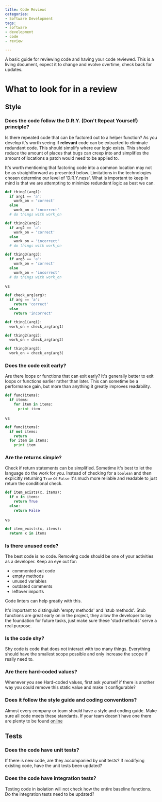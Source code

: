 ```yaml
---
title: Code Reviews
categories:
- Software Development
tags:
- software
- development
- code
- review

---
```

A basic guide for reviewing code and having your code reviewed. This is a living document, expect it to change and evolve overtime, check back for updates.

# What to look for in a review

## Style

### Does the code follow the  D.R.Y. (Don't Repeat Yourself) principle?

Is there repeated code that can be factored out to a helper function? As you develop it's worth seeing if **relevant** code can be extracted to eliminate redundant code. This should simplify where our logic exists. This should reduce the amount of places that bugs can creep into and simplifies the amount of locations a patch would need to be applied to.

It's worth mentioning that factoring code into a common location may not be as straightforward as presented below. Limitations in the technologies chosen determine our level of 'D.R.Y.ness'. What is important to keep in mind is that we are attempting to minimize redundant logic as best we can.

```python
def thing1(arg1):
  if arg1 == 'a':
    work_on = 'correct'
  else
    work_on = 'incorrect'
  # do things with work_on

def thing2(arg2):
  if arg2 == 'a':
    work_on = 'correct'
  else
    work_on = 'incorrect'
  # do things with work_on

def thing3(arg3):
  if arg3 == 'a':
    work_on = 'correct'
  else
    work_on = 'incorrect'
  # do things with work_on
```

vs

```python
def check_arg(arg):
  if arg == 'a':
    return 'correct'
  else
    return 'incorrect'

def thing1(arg1):
  work_on = check_arg(arg1)

def thing2(arg2):
  work_on = check_arg(arg2)

def thing3(arg3):
  work_on = check_arg(arg3)
```

### Does the code exit early?

Are there loops or functions that can exit early? It's generally better to exit loops or functions earlier rather than later. This can sometime be a performance gain, but more than anything it greatly improves readability. 

```python
def func(items):
  if items:
    for item in items:
      print item
```

vs

```python
def func(items):
  if not items:
    return
  for item in items:
    print item
```

### Are the returns simple?

Check if return statements can be simplified. Sometime it's best to let the language do the work for you. Instead of checking for a `boolean` and then explicitly returning `True` or `False` it's much more reliable and readable to just return the conditional check.

```python
def item_exists(x, items):
  if x in items:
    return True
  else:
    return False
```

vs

```python
def item_exists(x, items):
  return x in items
```

### Is there unused code?

The best code is no code. Removing code should be one of your activities as a developer. Keep an eye out for:

* commented out code
* empty methods
* unused variables
* outdated comments
* leftover imports

Code linters can help greatly with this.

It's important to distinguish 'empty methods' and 'stub methods'. Stub functions are great early on in the project, they allow the developer to lay the foundation for future tasks, just make sure these 'stud methods' serve a real purpose.

### Is the code shy?

Shy code is code that does not interact with too many things. Everything should have the smallest scope possible and only increase the scope if really need to.

### Are there hard-coded values?

Whenever you see Hard-coded values, first ask yourself if there is another way you could remove this static value and make it configurable?

### Does it follow the style guide and coding conventions?

Almost every company or team should have a style and coding guide. Make sure all code meets these standards. If your team doesn't have one there are plenty to be found [online](https://github.com/google/styleguide)

## Tests

### Does the code have unit tests?

If there is new code, are they accompanied by unit tests? If modifying existing code, have the unit tests been updated?

### Does the code have integration tests?

Testing code in isolation will not check how the entire baseline functions. Do the integration tests need to be updated?
